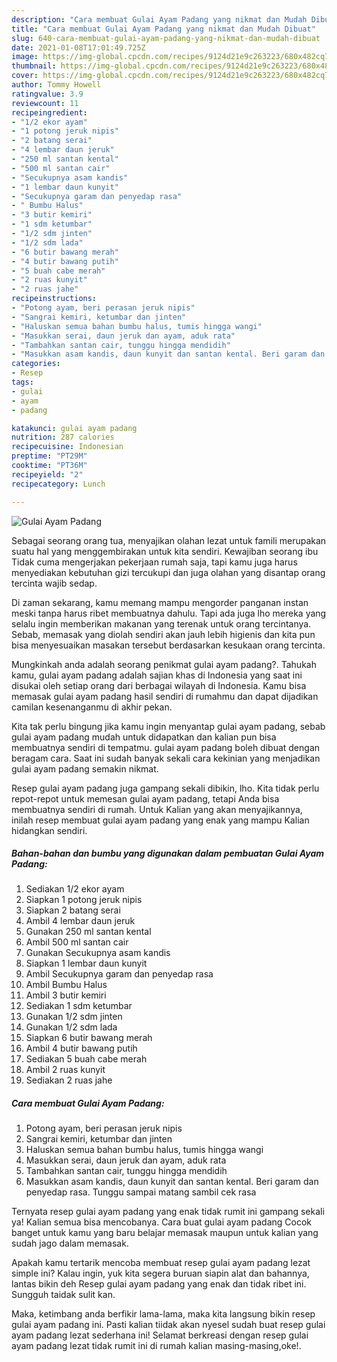 ```yaml
---
description: "Cara membuat Gulai Ayam Padang yang nikmat dan Mudah Dibuat"
title: "Cara membuat Gulai Ayam Padang yang nikmat dan Mudah Dibuat"
slug: 640-cara-membuat-gulai-ayam-padang-yang-nikmat-dan-mudah-dibuat
date: 2021-01-08T17:01:49.725Z
image: https://img-global.cpcdn.com/recipes/9124d21e9c263223/680x482cq70/gulai-ayam-padang-foto-resep-utama.jpg
thumbnail: https://img-global.cpcdn.com/recipes/9124d21e9c263223/680x482cq70/gulai-ayam-padang-foto-resep-utama.jpg
cover: https://img-global.cpcdn.com/recipes/9124d21e9c263223/680x482cq70/gulai-ayam-padang-foto-resep-utama.jpg
author: Tommy Howell
ratingvalue: 3.9
reviewcount: 11
recipeingredient:
- "1/2 ekor ayam"
- "1 potong jeruk nipis"
- "2 batang serai"
- "4 lembar daun jeruk"
- "250 ml santan kental"
- "500 ml santan cair"
- "Secukupnya asam kandis"
- "1 lembar daun kunyit"
- "Secukupnya garam dan penyedap rasa"
- " Bumbu Halus"
- "3 butir kemiri"
- "1 sdm ketumbar"
- "1/2 sdm jinten"
- "1/2 sdm lada"
- "6 butir bawang merah"
- "4 butir bawang putih"
- "5 buah cabe merah"
- "2 ruas kunyit"
- "2 ruas jahe"
recipeinstructions:
- "Potong ayam, beri perasan jeruk nipis"
- "Sangrai kemiri, ketumbar dan jinten"
- "Haluskan semua bahan bumbu halus, tumis hingga wangi"
- "Masukkan serai, daun jeruk dan ayam, aduk rata"
- "Tambahkan santan cair, tunggu hingga mendidih"
- "Masukkan asam kandis, daun kunyit dan santan kental. Beri garam dan penyedap rasa. Tunggu sampai matang sambil cek rasa"
categories:
- Resep
tags:
- gulai
- ayam
- padang

katakunci: gulai ayam padang 
nutrition: 287 calories
recipecuisine: Indonesian
preptime: "PT29M"
cooktime: "PT36M"
recipeyield: "2"
recipecategory: Lunch

---
```



![Gulai Ayam Padang](https://img-global.cpcdn.com/recipes/9124d21e9c263223/680x482cq70/gulai-ayam-padang-foto-resep-utama.jpg)

Sebagai seorang orang tua, menyajikan olahan lezat untuk famili merupakan suatu hal yang menggembirakan untuk kita sendiri. Kewajiban seorang ibu Tidak cuma mengerjakan pekerjaan rumah saja, tapi kamu juga harus menyediakan kebutuhan gizi tercukupi dan juga olahan yang disantap orang tercinta wajib sedap.

Di zaman  sekarang, kamu memang mampu mengorder panganan instan meski tanpa harus ribet membuatnya dahulu. Tapi ada juga lho mereka yang selalu ingin memberikan makanan yang terenak untuk orang tercintanya. Sebab, memasak yang diolah sendiri akan jauh lebih higienis dan kita pun bisa menyesuaikan masakan tersebut berdasarkan kesukaan orang tercinta. 



Mungkinkah anda adalah seorang penikmat gulai ayam padang?. Tahukah kamu, gulai ayam padang adalah sajian khas di Indonesia yang saat ini disukai oleh setiap orang dari berbagai wilayah di Indonesia. Kamu bisa memasak gulai ayam padang hasil sendiri di rumahmu dan dapat dijadikan camilan kesenanganmu di akhir pekan.

Kita tak perlu bingung jika kamu ingin menyantap gulai ayam padang, sebab gulai ayam padang mudah untuk didapatkan dan kalian pun bisa membuatnya sendiri di tempatmu. gulai ayam padang boleh dibuat dengan beragam cara. Saat ini sudah banyak sekali cara kekinian yang menjadikan gulai ayam padang semakin nikmat.

Resep gulai ayam padang juga gampang sekali dibikin, lho. Kita tidak perlu repot-repot untuk memesan gulai ayam padang, tetapi Anda bisa membuatnya sendiri di rumah. Untuk Kalian yang akan menyajikannya, inilah resep membuat gulai ayam padang yang enak yang mampu Kalian hidangkan sendiri.

<!--inarticleads1-->

##### Bahan-bahan dan bumbu yang digunakan dalam pembuatan Gulai Ayam Padang:

1. Sediakan 1/2 ekor ayam
1. Siapkan 1 potong jeruk nipis
1. Siapkan 2 batang serai
1. Ambil 4 lembar daun jeruk
1. Gunakan 250 ml santan kental
1. Ambil 500 ml santan cair
1. Gunakan Secukupnya asam kandis
1. Siapkan 1 lembar daun kunyit
1. Ambil Secukupnya garam dan penyedap rasa
1. Ambil  Bumbu Halus
1. Ambil 3 butir kemiri
1. Sediakan 1 sdm ketumbar
1. Gunakan 1/2 sdm jinten
1. Gunakan 1/2 sdm lada
1. Siapkan 6 butir bawang merah
1. Ambil 4 butir bawang putih
1. Sediakan 5 buah cabe merah
1. Ambil 2 ruas kunyit
1. Sediakan 2 ruas jahe




<!--inarticleads2-->

##### Cara membuat Gulai Ayam Padang:

1. Potong ayam, beri perasan jeruk nipis
1. Sangrai kemiri, ketumbar dan jinten
1. Haluskan semua bahan bumbu halus, tumis hingga wangi
1. Masukkan serai, daun jeruk dan ayam, aduk rata
1. Tambahkan santan cair, tunggu hingga mendidih
1. Masukkan asam kandis, daun kunyit dan santan kental. Beri garam dan penyedap rasa. Tunggu sampai matang sambil cek rasa




Ternyata resep gulai ayam padang yang enak tidak rumit ini gampang sekali ya! Kalian semua bisa mencobanya. Cara buat gulai ayam padang Cocok banget untuk kamu yang baru belajar memasak maupun untuk kalian yang sudah jago dalam memasak.

Apakah kamu tertarik mencoba membuat resep gulai ayam padang lezat simple ini? Kalau ingin, yuk kita segera buruan siapin alat dan bahannya, lantas bikin deh Resep gulai ayam padang yang enak dan tidak ribet ini. Sungguh taidak sulit kan. 

Maka, ketimbang anda berfikir lama-lama, maka kita langsung bikin resep gulai ayam padang ini. Pasti kalian tiidak akan nyesel sudah buat resep gulai ayam padang lezat sederhana ini! Selamat berkreasi dengan resep gulai ayam padang lezat tidak rumit ini di rumah kalian masing-masing,oke!.

